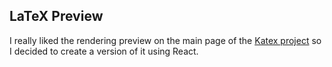 ## LaTeX Preview

I really liked the rendering preview on the main page of the [Katex project](https://khan.github.io/KaTeX/) so I decided to create a version of it using React.